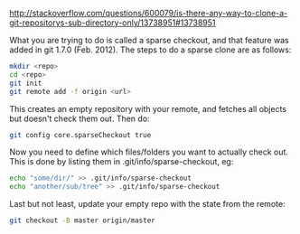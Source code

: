 http://stackoverflow.com/questions/600079/is-there-any-way-to-clone-a-git-repositorys-sub-directory-only/13738951#13738951

What you are trying to do is called a sparse checkout, and that feature was added in git 1.7.0 (Feb. 2012). The steps to do a sparse clone are as follows:

```bash
mkdir <repo>
cd <repo>
git init
git remote add -f origin <url>
```

This creates an empty repository with your remote, and fetches all objects but doesn't check them out. Then do:

```bash
git config core.sparseCheckout true
```

Now you need to define which files/folders you want to actually check out. This is done by listing them in .git/info/sparse-checkout, eg:

```bash
echo "some/dir/" >> .git/info/sparse-checkout
echo "another/sub/tree" >> .git/info/sparse-checkout
```

Last but not least, update your empty repo with the state from the remote:

```bash
git checkout -B master origin/master
```
